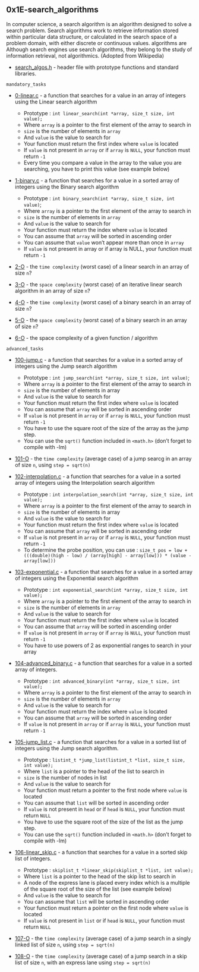 ## 0x1E-search_algorithms

In computer science, a search algorithm is an algorithm designed to solve a search problem. Search algorithms work to retrieve information stored within particular data structure, or calculated in the search space of a problem domain, with either discrete or continuous values. algorithms are 
Although search engines use search algorithms, they belong to the study of information retrieval, not algorithmics. (Adopted from Wikipedia)

* [search_algos.h](https://github.com/j88moja-code/alx-low_level_programming/blob/main/0x1E-search_algorithms/search_algos.h) - header file with prototype functions and standard libraries.

`mandatory_tasks`

* [0-linear.c](https://github.com/j88moja-code/alx-low_level_programming/blob/main/0x1E-search_algorithms/0-linear.c) - a function that searches for a value in an array of integers using the Linear search algorithm

    * Prototype : ``int linear_search(int *array, size_t size, int value);``
    * Where ``array`` is a pointer to the first element of the array to search in
    * ``size`` is the number of elements in ``array``
    * And ``value`` is the value to search for
    * Your function must return the first index where ``value`` is located
    * If ``value`` is not present in ``array`` or if ``array`` is ``NULL``, your function must return ``-1``
    * Every time you compare a value in the array to the value you are searching, you have to print this value (see example below)

* [1-binary.c](https://github.com/j88moja-code/alx-low_level_programming/blob/main/0x1E-search_algorithms/1-binary.c) - a function that searches for a value in a sorted array of integers using the Binary search algorithm

    * Prototype : ``int binary_search(int *array, size_t size, int value)``;
    * Where ``array`` is a pointer to the first element of the array to search in
    * ``size`` is the number of elements in ``array``
    * And ``value`` is the value to search for
    * Your function must return the index where ``value`` is located
    * You can assume that ``array`` will be sorted in ascending order
    * You can assume that ``value`` won’t appear more than once in ``array``
    * If ``value`` is not present in array or if array is NULL, your function must return ``-1``

* [2-O](https://github.com/j88moja-code/alx-low_level_programming/blob/main/0x1E-search_algorithms/2-O) - the ``time complexity`` (worst case) of a linear search in an array of size ``n``?

* [3-O](https://github.com/j88moja-code/alx-low_level_programming/blob/main/0x1E-search_algorithms/3-O) - the ``space complexity`` (worst case) of an iterative linear search algorithm in an array of size ``n``?

* [4-O](https://github.com/j88moja-code/alx-low_level_programming/blob/main/0x1E-search_algorithms/4-O) - the ``time complexity`` (worst case) of a binary search in an array of size ``n``?

* [5-O](https://github.com/j88moja-code/alx-low_level_programming/blob/main/0x1E-search_algorithms/5-O) - the ``space complexity`` (worst case) of a binary search in an array of size ``n``?

* [6-O](https://github.com/j88moja-code/alx-low_level_programming/blob/main/0x1E-search_algorithms/6-O) - the space complexity of a given function / algorithm

``advanced_tasks``

* [100-jump.c]() - a function that searches for a value in a sorted array of integers using the Jump search algorithm

    * Prototype : ``int jump_search(int *array, size_t size, int value)``;
    * Where ``array`` is a pointer to the first element of the array to search in
    * ``size`` is the number of elements in array
    * And ``value`` is the value to search for
    * Your function must return the first index where ``value`` is located
    * You can assume that ``array`` will be sorted in ascending order
    * If ``value`` is not present in ``array`` or if ``array`` is ``NULL``, your function must return ``-1``
    * You have to use the square root of the size of the array as the jump step.
    * You can use the ``sqrt()`` function included in ``<math.h>`` (don’t forget to compile with -lm)

* [101-O]() - the `time complexity` (average case) of a jump searcg in an array of size `n`, using `step = sqrt(n)`

* [102-interpolation.c]() - a function that searches for a value in a sorted array of integers using the Interpolation search algorithm

    * Prototype : ``int interpolation_search(int *array, size_t size, int value);``
    * Where ``array`` is a pointer to the first element of the array to search in
    * ``size``  is the number of elements in array
    * And ``value`` is the value to search for
    * Your function must return the first index where ``value`` is located
    * You can assume that ``array`` will be sorted in ascending order
    * If ``value`` is not present in ``array`` or if ``array`` is ``NULL``, your function must return ``-1``
    * To determine the probe position, you can use : ``size_t pos = low + (((double)(high - low) / (array[high] - array[low])) * (value - array[low]))``

* [103-exponential.c]() -  a function that searches for a value in a sorted array of integers using the Exponential search algorithm

    * Prototype : ``int exponential_search(int *array, size_t size, int value);``
    * Where ``array`` is a pointer to the first element of the array to search in
    * ``size`` is the number of elements in ``array``
    * And ``value`` is the value to search for
    * Your function must return the first index where ``value`` is located
    * You can assume that ``array`` will be sorted in ascending order
    * If ``value`` is not present in ``array`` or if ``array`` is ``NULL``, your function must return ``-1``
    * You have to use powers of 2 as exponential ranges to search in your array

* [104-advanced_binary.c]() - a function that searches for a value in a sorted array of integers.

    * Prototype : ``int advanced_binary(int *array, size_t size, int value);``
    * Where ``array`` is a pointer to the first element of the array to search in
    * ``size`` is the number of elements in ``array``
    * And ``value`` is the value to search for
    * Your function must return the index where ``value`` is located
    * You can assume that ``array`` will be sorted in ascending order
    * If ``value`` is not present in ``array`` or if ``array`` is ``NULL``, your function must return ``-1``

* [105-jump_list.c]() - a function that searches for a value in a sorted list of integers using the Jump search algorithm.

    * Prototype : ``listint_t *jump_list(listint_t *list, size_t size, int value);``
    * Where ``list`` is a pointer to the head of the list to search in
    * ``size`` is the number of nodes in list
    * And ``value`` is the value to search for
    * Your function must return a pointer to the first node where ``value`` is located
    * You can assume that ``list`` will be sorted in ascending order
    * If ``value`` is not present in ``head`` or if ``head`` is ``NULL``, your function must return ``NULL``
    * You have to use the square root of the size of the list as the jump step.
    * You can use the ``sqrt()`` function included in ``<math.h>`` (don’t forget to compile with -lm)

* [106-linear_skip.c]() -  a function that searches for a value in a sorted skip list of integers.

    * Prototype : ``skiplist_t *linear_skip(skiplist_t *list, int value);``
    * Where ``list`` is a pointer to the head of the skip list to search in
    * A node of the express lane is placed every index which is a multiple of the square root of the size of the list (see example below)
    * And ``value`` is the value to search for
    * You can assume that ``list`` will be sorted in ascending order
    * Your function must return a pointer on the first node where ``value`` is located
    * If ``value`` is not present in ``list`` or if ``head`` is ``NULL``, your function must return ``NULL``

* [107-O]() - the ``time complexity`` (average case) of a jump search in a singly linked list of size ``n``, using ``step = sqrt(n)``

* [108-O]() - the ``time complexity`` (average case) of a jump search in a skip list of size ``n``, with an express lane using ``step = sqrt(n)``
